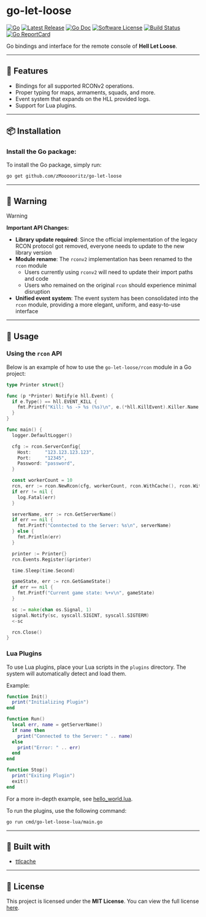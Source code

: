 go-let-loose
======

[![Go](https://img.shields.io/badge/Go-blue.svg?style=for-the-badge&logo=go)](https://go.dev/)
[![Latest Release](https://img.shields.io/github/release/zMoooooritz/go-let-loose.svg?style=for-the-badge)](https://github.com/zMoooooritz/go-let-loose/releases)
[![Go Doc](https://img.shields.io/badge/godoc-reference-blue.svg?style=for-the-badge)](https://pkg.go.dev/github.com/zMoooooritz/go-let-loose)
[![Software License](https://img.shields.io/badge/license-MIT-blue.svg?style=for-the-badge)](/LICENSE)
[![Build Status](https://img.shields.io/github/actions/workflow/status/zMoooooritz/go-let-loose/build.yml?branch=master&style=for-the-badge)](https://github.com/zMoooooritz/go-let-loose/actions)
[![Go ReportCard](https://goreportcard.com/badge/github.com/zMoooooritz/go-let-loose?style=for-the-badge)](https://goreportcard.com/report/zMoooooritz/go-let-loose)

Go bindings and interface for the remote console of **Hell Let Loose**.

---

## 🚀 Features

- Bindings for all supported RCONv2 operations.
- Proper typing for maps, armaments, squads, and more.
- Event system that expands on the HLL provided logs.
- Support for Lua plugins.

---

## 📦 Installation

### Install the Go package:

To install the Go package, simply run:

```bash
go get github.com/zMoooooritz/go-let-loose
```

---

## 🚨 Warning

> [!WARNING]
> **Important API Changes:**
>
> - **Library update required**: Since the official implementation of the legacy RCON protocol got removed, everyone needs to update to the new library version
> - **Module rename**: The `rconv2` implementation has been renamed to the `rcon` module
>   - Users currently using `rconv2` will need to update their import paths and code
>   - Users who remained on the original `rcon` should experience minimal disruption
> - **Unified event system**: The event system has been consolidated into the `rcon` module, providing a more elegant, uniform, and easy-to-use interface

---

## 📖 Usage

### Using the `rcon` API

Below is an example of how to use the `go-let-loose/rcon` module in a Go project:

```go
type Printer struct{}

func (p *Printer) Notify(e hll.Event) {
  if e.Type() == hll.EVENT_KILL {
    fmt.Printf("Kill: %s -> %s (%s)\n", e.(*hll.KillEvent).Killer.Name, e.(*hll.KillEvent).Victim.Name, e.(*hll.KillEvent).Weapon.Name)
  }
}

func main() {
  logger.DefaultLogger()

  cfg := rcon.ServerConfig{
    Host:     "123.123.123.123",
    Port:     "12345",
    Password: "password",
  }

  const workerCount = 10
  rcn, err := rcon.NewRcon(cfg, workerCount, rcon.WithCache(), rcon.WithEvents())
  if err != nil {
    log.Fatal(err)
  }

  serverName, err := rcn.GetServerName()
  if err == nil {
    fmt.Printf("Conntected to the Server: %s\n", serverName)
  } else {
    fmt.Println(err)
  }

  printer := Printer{}
  rcn.Events.Register(&printer)

  time.Sleep(time.Second)

  gameState, err := rcn.GetGameState()
  if err == nil {
    fmt.Printf("Current game state: %+v\n", gameState)
  }

  sc := make(chan os.Signal, 1)
  signal.Notify(sc, syscall.SIGINT, syscall.SIGTERM)
  <-sc

  rcn.Close()
}
```

### Lua Plugins

To use Lua plugins, place your Lua scripts in the `plugins` directory. The system will automatically detect and load them.

Example:

```lua
function Init()
  print("Initializing Plugin")
end

function Run()
  local err, name = getServerName()
  if name then
    print("Connected to the Server: " .. name)
  else
    print("Error: " .. err)
  end
end

function Stop()
  print("Exiting Plugin")
  exit()
end
```

For a more in-depth example, see [hello_world.lua](https://github.com/zMoooooritz/go-let-loose/blob/master/plugins/hello_world.lua).

To run the plugins, use the following command:

```bash
go run cmd/go-let-loose-lua/main.go
```

---

## 🔧 Built with

- [ttlcache](https://github.com/jellydator/ttlcache)

---

## 📄 License

This project is licensed under the **MIT License**. You can view the full license [here](https://github.com/zMoooooritz/go-let-loose/blob/master/LICENSE).
